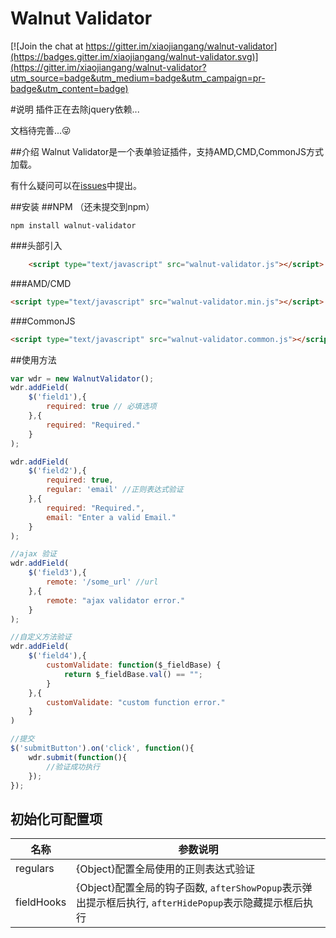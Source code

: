 # Walnut Validator
[![Join the chat at https://gitter.im/xiaojiangang/walnut-validator](https://badges.gitter.im/xiaojiangang/walnut-validator.svg)](https://gitter.im/xiaojiangang/walnut-validator?utm_source=badge&utm_medium=badge&utm_campaign=pr-badge&utm_content=badge)

#说明
插件正在去除jquery依赖... 

文档待完善...😜

##介绍
Walnut Validator是一个表单验证插件，支持AMD,CMD,CommonJS方式加载。

有什么疑问可以在[issues](https://github.com/xiaojiangang/walnut-validator/issues)中提出。

##安装
##NPM （还未提交到npm）

```
npm install walnut-validator
```
###头部引入

```html
	<script type="text/javascript" src="walnut-validator.js"></script>
```

###AMD/CMD

```html
<script type="text/javascript" src="walnut-validator.min.js"></script>
```

###CommonJS

```html
<script type="text/javascript" src="walnut-validator.common.js"></script>
``` 

##使用方法

```javascript
var wdr = new WalnutValidator();
wdr.addField(
	$('field1'),{
		required: true // 必填选项
	},{
		required: "Required."
	}
);

wdr.addField(
	$('field2'),{
		required: true,
		regular: 'email' //正则表达式验证
	},{
		required: "Required.",
		email: "Enter a valid Email."
	}
);

//ajax 验证
wdr.addField(
	$('field3'),{
		remote: '/some_url' //url
	},{
		remote: "ajax validator error."
	}
);

//自定义方法验证
wdr.addField(
	$('field4'),{
		customValidate: function($_fieldBase) {
			return $_fieldBase.val() == "";
		}
	},{
		customValidate: "custom function error."
	}
)

//提交
$('submitButton').on('click', function(){
	wdr.submit(function(){
		//验证成功执行
	});
});
```

## 初始化可配置项

名称 | 参数说明 |
----|---------|
regulars|{Object}配置全局使用的正则表达式验证|
fieldHooks|{Object}配置全局的钩子函数, `afterShowPopup`表示弹出提示框后执行, `afterHidePopup`表示隐藏提示框后执行|





